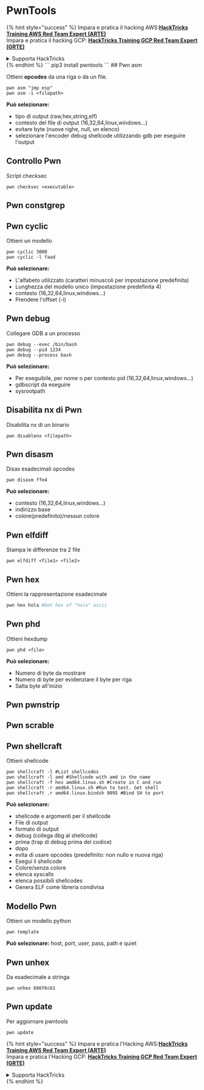 # PwnTools

{% hint style="success" %}
Impara e pratica il hacking AWS:<img src="/.gitbook/assets/arte.png" alt="" data-size="line">[**HackTricks Training AWS Red Team Expert (ARTE)**](https://training.hacktricks.xyz/courses/arte)<img src="/.gitbook/assets/arte.png" alt="" data-size="line">\
Impara e pratica il hacking GCP: <img src="/.gitbook/assets/grte.png" alt="" data-size="line">[**HackTricks Training GCP Red Team Expert (GRTE)**<img src="/.gitbook/assets/grte.png" alt="" data-size="line">](https://training.hacktricks.xyz/courses/grte)

<details>

<summary>Supporta HackTricks</summary>

* Controlla i [**piani di abbonamento**](https://github.com/sponsors/carlospolop)!
* **Unisciti al** 💬 [**gruppo Discord**](https://discord.gg/hRep4RUj7f) o al [**gruppo telegram**](https://t.me/peass) o **seguici** su **Twitter** 🐦 [**@hacktricks\_live**](https://twitter.com/hacktricks\_live)**.**
* **Condividi trucchi di hacking inviando PR ai** [**HackTricks**](https://github.com/carlospolop/hacktricks) e [**HackTricks Cloud**](https://github.com/carlospolop/hacktricks-cloud) repos su github.

</details>
{% endhint %}
```
pip3 install pwntools
```
## Pwn asm

Ottieni **opcodes** da una riga o da un file.
```
pwn asm "jmp esp"
pwn asm -i <filepath>
```
**Può selezionare:**

* tipo di output (raw,hex,string,elf)
* contesto del file di output (16,32,64,linux,windows...)
* evitare byte (nuove righe, null, un elenco)
* selezionare l'encoder debug shellcode utilizzando gdb per eseguire l'output

## **Controllo Pwn**

Script checksec
```
pwn checksec <executable>
```
## Pwn constgrep

## Pwn cyclic

Ottieni un modello
```
pwn cyclic 3000
pwn cyclic -l faad
```
**Può selezionare:**

* L'alfabeto utilizzato (caratteri minuscoli per impostazione predefinita)
* Lunghezza del modello unico (impostazione predefinita 4)
* contesto (16,32,64,linux,windows...)
* Prendere l'offset (-l)

## Pwn debug

Collegare GDB a un processo
```
pwn debug --exec /bin/bash
pwn debug --pid 1234
pwn debug --process bash
```
**Può selezionare:**

* Per eseguibile, per nome o per contesto pid (16,32,64,linux,windows...)
* gdbscript da eseguire
* sysrootpath

## Disabilita nx di Pwn

Disabilita nx di un binario
```
pwn disablenx <filepath>
```
## Pwn disasm

Disas esadecimali opcodes
```
pwn disasm ffe4
```
**Può selezionare:**

* contesto (16,32,64,linux,windows...)
* indirizzo base
* colore(predefinito)/nessun colore

## Pwn elfdiff

Stampa le differenze tra 2 file
```
pwn elfdiff <file1> <file2>
```
## Pwn hex

Ottieni la rappresentazione esadecimale
```bash
pwn hex hola #Get hex of "hola" ascii
```
## Pwn phd

Ottieni hexdump
```
pwn phd <file>
```
**Può selezionare:**

* Numero di byte da mostrare
* Numero di byte per evidenziare il byte per riga
* Salta byte all'inizio

## Pwn pwnstrip

## Pwn scrable

## Pwn shellcraft

Ottieni shellcode
```
pwn shellcraft -l #List shellcodes
pwn shellcraft -l amd #Shellcode with amd in the name
pwn shellcraft -f hex amd64.linux.sh #Create in C and run
pwn shellcraft -r amd64.linux.sh #Run to test. Get shell
pwn shellcraft .r amd64.linux.bindsh 9095 #Bind SH to port
```
**Può selezionare:**

* shellcode e argomenti per il shellcode
* File di output
* formato di output
* debug (collega dbg al shellcode)
* prima (trap di debug prima del codice)
* dopo
* evita di usare opcodes (predefinito: non nullo e nuova riga)
* Esegui il shellcode
* Colore/senza colore
* elenca syscalls
* elenca possibili shellcodes
* Genera ELF come libreria condivisa

## Modello Pwn

Ottieni un modello python
```
pwn template
```
**Può selezionare:** host, port, user, pass, path e quiet

## Pwn unhex

Da esadecimale a stringa
```
pwn unhex 686f6c61
```
## Pwn update

Per aggiornare pwntools
```
pwn update
```
{% hint style="success" %}
Impara e pratica l'Hacking AWS:<img src="/.gitbook/assets/arte.png" alt="" data-size="line">[**HackTricks Training AWS Red Team Expert (ARTE)**](https://training.hacktricks.xyz/courses/arte)<img src="/.gitbook/assets/arte.png" alt="" data-size="line">\
Impara e pratica l'Hacking GCP: <img src="/.gitbook/assets/grte.png" alt="" data-size="line">[**HackTricks Training GCP Red Team Expert (GRTE)**<img src="/.gitbook/assets/grte.png" alt="" data-size="line">](https://training.hacktricks.xyz/courses/grte)

<details>

<summary>Supporta HackTricks</summary>

* Controlla i [**piani di abbonamento**](https://github.com/sponsors/carlospolop)!
* **Unisciti al** 💬 [**gruppo Discord**](https://discord.gg/hRep4RUj7f) o al [**gruppo telegram**](https://t.me/peass) o **seguici** su **Twitter** 🐦 [**@hacktricks\_live**](https://twitter.com/hacktricks\_live)**.**
* **Condividi trucchi di hacking inviando PR ai** [**HackTricks**](https://github.com/carlospolop/hacktricks) e [**HackTricks Cloud**](https://github.com/carlospolop/hacktricks-cloud) repos su github.

</details>
{% endhint %}

